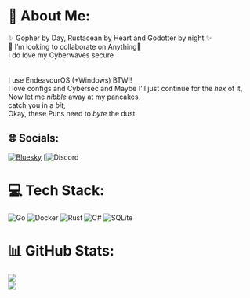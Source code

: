 # 💫 About Me:
✨ Gopher by Day, Rustacean by Heart and Godotter by night ✨<br>🤝 I’m looking to collaborate on Anything🤝<br>I do love my Cyberwaves secure<br><br><br>I use EndeavourOS (+Windows) BTW!!<br>I love configs and Cybersec and Maybe I'll just continue for the *hex* of it,<br>Now let me *nibble* away at my pancakes, <br>catch you in a *bit*, <br>Okay, these Puns need to *byte* the dust


## 🌐 Socials:
[![Bluesky](https://img.shields.io/badge/bluesky-0285FF?style=for-the-badge&logo=bluesky&logoColor=%23FFFFFF)](https://bsky.app/profile/pancaakeman.bsky.social‬) 
[![Discord](https://discordapp.com/users/732513701147574322)

# 💻 Tech Stack:
![Go](https://img.shields.io/badge/go-%2300ADD8.svg?style=for-the-badge&logo=go&logoColor=white) ![Docker](https://img.shields.io/badge/docker-%230db7ed.svg?style=for-the-badge&logo=docker&logoColor=white) ![Rust](https://img.shields.io/badge/rust-%23000000.svg?style=for-the-badge&logo=rust&logoColor=white) ![C#](https://img.shields.io/badge/c%23-%23239120.svg?style=for-the-badge&logo=csharp&logoColor=white) ![SQLite](https://img.shields.io/badge/sqlite-%2307405e.svg?style=for-the-badge&logo=sqlite&logoColor=white)
# 📊 GitHub Stats:
![](https://nirzak-streak-stats.vercel.app/?user=Pancaakeman&theme=nord&hide_border=true)<br/>
![](https://github-readme-stats.vercel.app/api/top-langs/?username=Pancaakeman&theme=nord&hide_border=true&include_all_commits=true&count_private=true&layout=compact)
